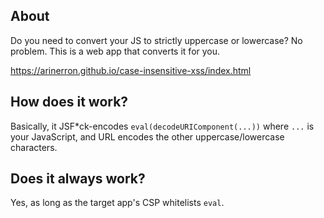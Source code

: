 ## About

Do you need to convert your JS to strictly uppercase or lowercase? No problem. This is a web app that converts it for you.

https://arinerron.github.io/case-insensitive-xss/index.html

## How does it work?

Basically, it JSF\*ck-encodes `eval(decodeURIComponent(...))` where `...` is your JavaScript, and URL encodes the other uppercase/lowercase characters.

## Does it always work?

Yes, as long as the target app's CSP whitelists `eval`.
